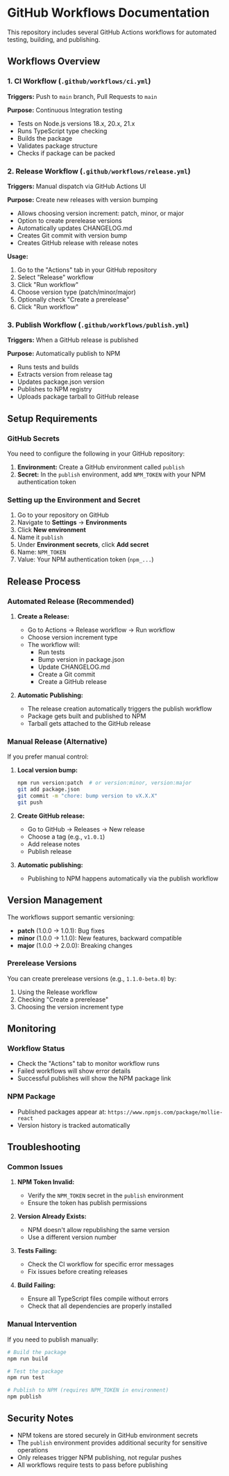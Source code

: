 # GitHub Workflows Documentation

This repository includes several GitHub Actions workflows for automated testing, building, and publishing.

## Workflows Overview

### 1. CI Workflow (`.github/workflows/ci.yml`)
**Triggers:** Push to `main` branch, Pull Requests to `main`

**Purpose:** Continuous Integration testing
- Tests on Node.js versions 18.x, 20.x, 21.x
- Runs TypeScript type checking
- Builds the package
- Validates package structure
- Checks if package can be packed

### 2. Release Workflow (`.github/workflows/release.yml`)
**Triggers:** Manual dispatch via GitHub Actions UI

**Purpose:** Create new releases with version bumping
- Allows choosing version increment: patch, minor, or major
- Option to create prerelease versions
- Automatically updates CHANGELOG.md
- Creates Git commit with version bump
- Creates GitHub release with release notes

**Usage:**
1. Go to the "Actions" tab in your GitHub repository
2. Select "Release" workflow
3. Click "Run workflow"
4. Choose version type (patch/minor/major)
5. Optionally check "Create a prerelease"
6. Click "Run workflow"

### 3. Publish Workflow (`.github/workflows/publish.yml`)
**Triggers:** When a GitHub release is published

**Purpose:** Automatically publish to NPM
- Runs tests and builds
- Extracts version from release tag
- Updates package.json version
- Publishes to NPM registry
- Uploads package tarball to GitHub release

## Setup Requirements

### GitHub Secrets
You need to configure the following in your GitHub repository:

1. **Environment:** Create a GitHub environment called `publish`
2. **Secret:** In the `publish` environment, add `NPM_TOKEN` with your NPM authentication token

### Setting up the Environment and Secret

1. Go to your repository on GitHub
2. Navigate to **Settings** → **Environments**
3. Click **New environment**
4. Name it `publish`
5. Under **Environment secrets**, click **Add secret**
6. Name: `NPM_TOKEN`
7. Value: Your NPM authentication token (`npm_...`)

## Release Process

### Automated Release (Recommended)

1. **Create a Release:**
   - Go to Actions → Release workflow → Run workflow
   - Choose version increment type
   - The workflow will:
     - Run tests
     - Bump version in package.json
     - Update CHANGELOG.md
     - Create a Git commit
     - Create a GitHub release

2. **Automatic Publishing:**
   - The release creation automatically triggers the publish workflow
   - Package gets built and published to NPM
   - Tarball gets attached to the GitHub release

### Manual Release (Alternative)

If you prefer manual control:

1. **Local version bump:**
   ```bash
   npm run version:patch  # or version:minor, version:major
   git add package.json
   git commit -m "chore: bump version to vX.X.X"
   git push
   ```

2. **Create GitHub release:**
   - Go to GitHub → Releases → New release
   - Choose a tag (e.g., `v1.0.1`)
   - Add release notes
   - Publish release

3. **Automatic publishing:**
   - Publishing to NPM happens automatically via the publish workflow

## Version Management

The workflows support semantic versioning:

- **patch** (1.0.0 → 1.0.1): Bug fixes
- **minor** (1.0.0 → 1.1.0): New features, backward compatible
- **major** (1.0.0 → 2.0.0): Breaking changes

### Prerelease Versions

You can create prerelease versions (e.g., `1.1.0-beta.0`) by:
1. Using the Release workflow
2. Checking "Create a prerelease"
3. Choosing the version increment type

## Monitoring

### Workflow Status
- Check the "Actions" tab to monitor workflow runs
- Failed workflows will show error details
- Successful publishes will show the NPM package link

### NPM Package
- Published packages appear at: `https://www.npmjs.com/package/mollie-react`
- Version history is tracked automatically

## Troubleshooting

### Common Issues

1. **NPM Token Invalid:**
   - Verify the `NPM_TOKEN` secret in the `publish` environment
   - Ensure the token has publish permissions

2. **Version Already Exists:**
   - NPM doesn't allow republishing the same version
   - Use a different version number

3. **Tests Failing:**
   - Check the CI workflow for specific error messages
   - Fix issues before creating releases

4. **Build Failing:**
   - Ensure all TypeScript files compile without errors
   - Check that all dependencies are properly installed

### Manual Intervention

If you need to publish manually:

```bash
# Build the package
npm run build

# Test the package
npm run test

# Publish to NPM (requires NPM_TOKEN in environment)
npm publish
```

## Security Notes

- NPM tokens are stored securely in GitHub environment secrets
- The `publish` environment provides additional security for sensitive operations
- Only releases trigger NPM publishing, not regular pushes
- All workflows require tests to pass before publishing
